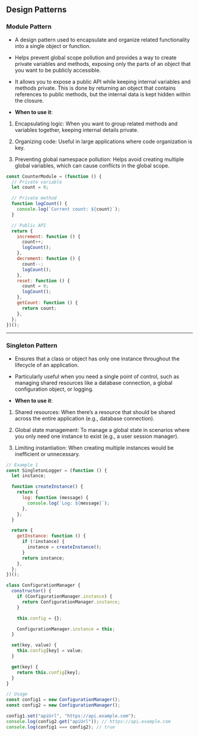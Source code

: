 ## Design Patterns

### Module Pattern

- A design pattern used to encapsulate and organize related functionality into a single object or function.

- Helps prevent global scope pollution and provides a way to create private variables and methods, exposing only the parts of an object that you want to be publicly accessible.

- It allows you to expose a public API while keeping internal variables and methods private. This is done by returning an object that contains references to public methods, but the internal data is kept hidden within the closure.

- **When to use it**:

1. Encapsulating logic: When you want to group related methods and variables together, keeping internal details private.

2. Organizing code: Useful in large applications where code organization is key.

3. Preventing global namespace pollution: Helps avoid creating multiple global variables, which can cause conflicts in the global scope.

```javascript
const CounterModule = (function () {
  // Private variable
  let count = 0;

  // Private method
  function logCount() {
    console.log(`Current count: ${count}`);
  }

  // Public API
  return {
    increment: function () {
      count++;
      logCount();
    },
    decrement: function () {
      count--;
      logCount();
    },
    reset: function () {
      count = 0;
      logCount();
    },
    getCount: function () {
      return count;
    },
  };
})();
```

---

### Singleton Pattern

- Ensures that a class or object has only one instance throughout the lifecycle of an application.

- Particularly useful when you need a single point of control, such as managing shared resources like a database connection, a global configuration object, or logging.

- **When to use it**:

1. Shared resources: When there’s a resource that should be shared across the entire application (e.g., database connection).

2. Global state management: To manage a global state in scenarios where you only need one instance to exist (e.g., a user session manager).

3. Limiting instantiation: When creating multiple instances would be inefficient or unnecessary.

```javascript
// Example 1
const SingletonLogger = (function () {
  let instance;

  function createInstance() {
    return {
      log: function (message) {
        console.log(`Log: ${message}`);
      },
    };
  }

  return {
    getInstance: function () {
      if (!instance) {
        instance = createInstance();
      }
      return instance;
    },
  };
})();
```

```javascript
class ConfigurationManager {
  constructor() {
    if (ConfigurationManager.instance) {
      return ConfigurationManager.instance;
    }

    this.config = {};

    ConfigurationManager.instance = this;
  }

  set(key, value) {
    this.config[key] = value;
  }

  get(key) {
    return this.config[key];
  }
}

// Usage
const config1 = new ConfigurationManager();
const config2 = new ConfigurationManager();

config1.set("apiUrl", "https://api.example.com");
console.log(config2.get("apiUrl")); // https://api.example.com
console.log(config1 === config2); // true
```
